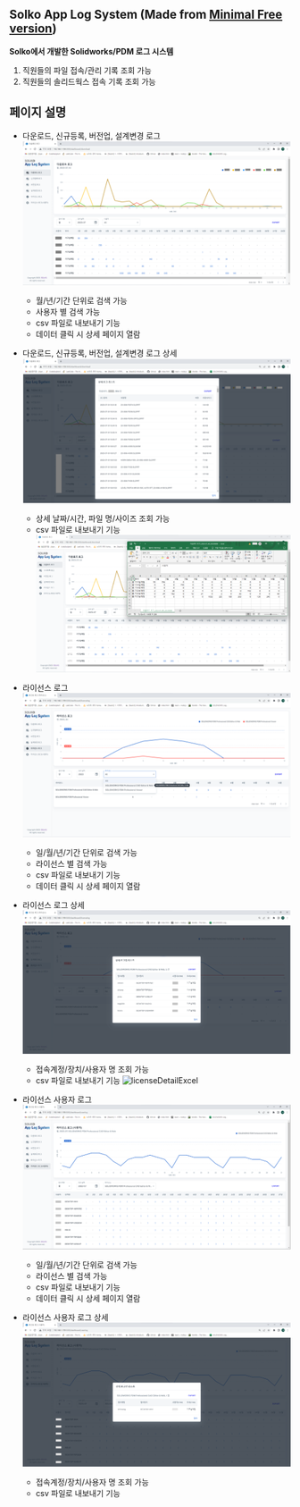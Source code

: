 ## Solko App Log System (Made from [Minimal Free version](https://minimal-kit-react.vercel.app/))

__Solko에서 개발한 Solidworks/PDM 로그 시스템__
1. 직원들의 파일 접속/관리 기록 조회 가능
2. 직원들의 솔리드웍스 접속 기록 조회 가능

## 페이지 설명

- 다운로드, 신규등록, 버전업, 설계변경 로그 ![다운로드 로그](public/assets/download.png)
  - 월/년/기간 단위로 검색 가능
  - 사용자 별 검색 가능
  - csv 파일로 내보내기 기능
  - 데이터 클릭 시 상세 페이지 열람

- 다운로드, 신규등록, 버전업, 설계변경 로그 상세 ![다운로드 상세](public/assets/downloadDetail.png)
  - 상세 날짜/시간, 파일 명/사이즈 조회 가능
  - csv 파일로 내보내기 기능 ![다운로드 엑셀](public/assets/downloadExcel.png)

- 라이선스 로그 ![라이선스 로그](public/assets/licenseLog.png) 
  - 일/월/년/기간 단위로 검색 가능
  - 라이선스 별 검색 가능
  - csv 파일로 내보내기 기능
  - 데이터 클릭 시 상세 페이지 열람

- 라이선스 로그 상세 ![라이선스 상세](public/assets/licenseDetail.png)
  - 접속계정/장치/사용자 명 조회 가능
  - csv 파일로 내보내기 기능 ![licenseDetailExcel](https://github.com/jhpark1014/SolidworksPDMLogReport_fork/assets/99851347/f3325993-5912-4a42-984e-60d9e2175fbb)

- 라이선스 사용자 로그 ![라이선스 로그(사용자)](public/assets/userLog.png)
  - 일/월/년/기간 단위로 검색 가능
  - 라이선스 별 검색 가능
  - csv 파일로 내보내기 기능
  - 데이터 클릭 시 상세 페이지 열람

- 라이선스 사용자 로그 상세 ![사용자 상세](public/assets/userDetail.png)
  - 접속계정/장치/사용자 명 조회 가능
  - csv 파일로 내보내기 기능

